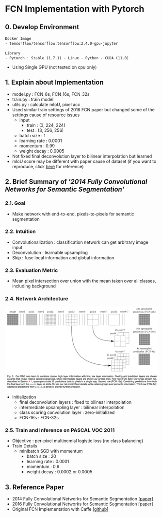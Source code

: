 # FCN Implementation with Pytorch


## 0. Develop Environment
```
Docker Image
- tensorflow/tensorflow:tensorflow:2.4.0-gpu-jupyter

Library
- Pytorch : Stable (1.7.1) - Linux - Python - CUDA (11.0)
```
- Using Single GPU (not tested on cpu only)


## 1. Explain about Implementation
- model.py : FCN_8s, FCN_16s, FCN_32s
- train.py : train model
- utils.py : calculate mIoU, pixel acc
- Used similar train settings of 2016 FCN paper but changed some of the settings cause of resource issues
  * input
    * train : (3, 224, 224)
    * test : (3, 256, 256)
  * batch size : 1
  * learning rate : 0.0001
  * momentum : 0.99
  * weight decay : 0.0005
- Not fixed final deconvolution layer to bilinear interpolation but learned
- mIoU score may be different with paper cause of dataset (if you want to reproduce, click [here](https://github.com/shelhamer/fcn.berkeleyvision.org/tree/master/data/pascal) for reference)


## 2. Brief Summary of *'2014 Fully Convolutional Networks for Semantic Segmentation'*

### 2.1. Goal
- Make network with end-to-end, pixels-to-pixels for semantic segmentation

### 2.2. Intuition
- Convolutionalization : classification network can get arbitrary image input
- Deconvolution : learnable upsampling
- Skip : fuse local information and global information

### 2.3. Evaluation Metric
- Mean pixel intersection over union with the mean taken over all classes, including background

### 2.4. Network Architecture
![Architecture](./Figures/Architecture.png)

- Initialization
  * final deconvolution layers : fixed to bilinear interpolation
  * intermediate upsampling layer : bilinear interpolation
  * class scoring convolution layer : zero-initialized
  * FCN-16s : FCN-32s

### 2.5. Train and Inference on PASCAL VOC 2011
- Objective : per-pixel multinomial logistic loss (no class balancing)
- Train Details
  * minibatch SGD with momentum
    * batch size : 20
    * learning rate : 0.0001
    * momentum : 0.9
    * weight decay : 0.0002 or 0.0005


## 3. Reference Paper
- 2014 Fully Convolutional Networks for Semantic Segmentation [[paper]](https://arxiv.org/pdf/1411.4038.pdf)
- 2016 Fully Convolutional Networks for Semantic Segmentation [[paper]](https://arxiv.org/pdf/1605.06211.pdf)
- Original FCN Implementation with Caffe [[github]](https://github.com/shelhamer/fcn.berkeleyvision.org)
